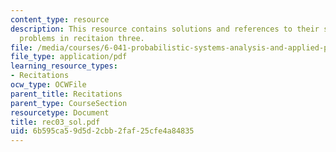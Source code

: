 ```yaml
---
content_type: resource
description: This resource contains solutions and references to their solutions for
  problems in recitaion three.
file: /media/courses/6-041-probabilistic-systems-analysis-and-applied-probability-spring-2006/6b595ca59d5d2cbb2faf25cfe4a84835_rec03_sol.pdf
file_type: application/pdf
learning_resource_types:
- Recitations
ocw_type: OCWFile
parent_title: Recitations
parent_type: CourseSection
resourcetype: Document
title: rec03_sol.pdf
uid: 6b595ca5-9d5d-2cbb-2faf-25cfe4a84835
---
```

